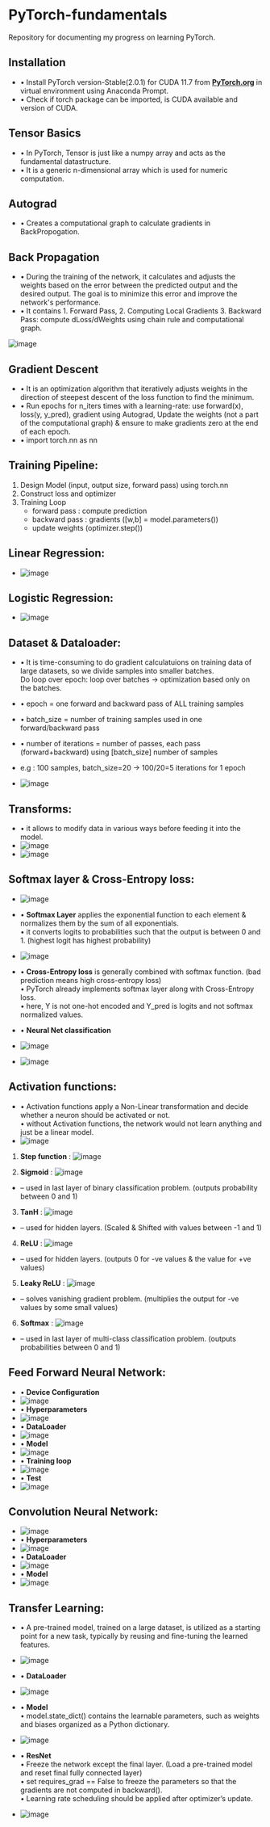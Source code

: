 # PyTorch-fundamentals

Repository for documenting my progress on learning PyTorch.

## Installation
- • Install PyTorch version-Stable(2.0.1) for CUDA 11.7 from **[PyTorch.org](https://pytorch.org/get-started/locally/)** in virtual environment using Anaconda Prompt.
- • Check if torch package can be imported, is CUDA available and version of CUDA.

## Tensor Basics
- • In PyTorch, Tensor is just like a numpy array and acts as the fundamental datastructure.
- • It is a generic n-dimensional array which is used for numeric computation.

## Autograd
- • Creates a computational graph to calculate gradients in BackPropogation.

## Back Propagation
- • During the training of the network, it calculates and adjusts the weights based on the error between the predicted output and the desired output. The goal is to minimize this error and improve the network's performance.
- • It contains 1. Forward Pass, 2. Computing Local Gradients 3. Backward Pass: compute dLoss/dWeights using chain rule and computational graph.

![image](https://github.com/sohamthirty/PyTorch-fundamentals/assets/56295513/4d8b758a-a8a3-48f7-9c25-137a93a9f53e)

## Gradient Descent
- • It is an optimization algorithm that iteratively adjusts weights in the direction of steepest descent of the loss function to find the minimum.
- • Run epochs for n_iters times with a learning-rate: use forward(x), loss(y, y_pred), gradient using Autograd, Update the weights (not a part of the computational graph) & ensure to make gradients zero at the end of each epoch.
- • import torch.nn as nn


## Training Pipeline:
1) Design Model (input, output size, forward pass) using torch.nn
2) Construct loss and optimizer
3) Training Loop
    - forward pass  : compute prediction
    - backward pass : gradients ([w,b] = model.parameters())
    - update weights (optimizer.step())

## Linear Regression:
- ![image](https://github.com/sohamthirty/PyTorch-fundamentals/assets/56295513/9af22054-0753-4549-b7f4-2c553ba24d56)


## Logistic Regression:
- ![image](https://github.com/sohamthirty/PyTorch-fundamentals/assets/56295513/c06a5f12-293d-4ab0-80a4-24a2a86ab145)


## Dataset & Dataloader:
- • It is time-consuming to do gradient calculatuions on training data of large datasets, so we divide samples into smaller batches.</br>Do loop over epoch: loop over batches -> optimization based only on the batches.

- • epoch = one forward and backward pass of ALL training samples
- • batch_size = number of training samples used in one forward/backward pass
- • number of iterations = number of passes, each pass (forward+backward) using [batch_size] number of samples
- e.g : 100 samples, batch_size=20 -> 100/20=5 iterations for 1 epoch

- ![image](https://github.com/sohamthirty/PyTorch-fundamentals/assets/56295513/084c1e9d-fdb9-4cf8-807b-a924a2ac692c)


## Transforms:
- • it allows to modify data in various ways before feeding it into the model.
- ![image](https://github.com/sohamthirty/PyTorch-fundamentals/assets/56295513/adcff2f4-afe8-4b56-b325-284256edc1ce)
- ![image](https://github.com/sohamthirty/PyTorch-fundamentals/assets/56295513/cfad5cf5-2d79-4d72-ba2e-14b16b1abdef)


## Softmax layer & Cross-Entropy loss:
- ![image](https://github.com/sohamthirty/PyTorch-fundamentals/assets/56295513/fc17708c-60a9-4aa7-a474-44b6565e0bc0)
- • **Softmax Layer** applies the exponential function to each element & normalizes them by the sum of all exponentials.</br>
• it converts logits to probabilities such that the output is between 0 and 1. (highest logit has highest probability)
- ![image](https://github.com/sohamthirty/PyTorch-fundamentals/assets/56295513/1774404e-930f-4486-99f2-82d41e42064b)

- • **Cross-Entropy loss** is generally combined with softmax function. (bad prediction means high cross-entropy loss)</br>
• PyTorch already implements softmax layer along with Cross-Entropy loss.</br>
• here, Y is not one-hot encoded and Y_pred is logits and not softmax normalized values.

- • **Neural Net classification**
- ![image](https://github.com/sohamthirty/PyTorch-fundamentals/assets/56295513/aa0119cb-f3a7-4aa9-b0d1-ba639f015246)
- ![image](https://github.com/sohamthirty/PyTorch-fundamentals/assets/56295513/b9573071-04b9-429a-ad53-6a05b5468fb9)
  

## Activation functions:
- • Activation functions apply a Non-Linear transformation and decide whether a neuron should be activated or not.</br>
• without Activation functions, the network would not learn anything and just be a linear model.
- ![image](https://github.com/sohamthirty/PyTorch-fundamentals/assets/56295513/61812d44-a058-4357-a603-66a787f57ef5)

1) **Step function** : ![image](https://github.com/sohamthirty/PyTorch-fundamentals/assets/56295513/6c1ecf1e-4a8d-445d-81bf-0b26204eadcf)

2) **Sigmoid** : ![image](https://github.com/sohamthirty/PyTorch-fundamentals/assets/56295513/e4834096-b518-4b07-8fd4-2b468fc593a4)
- – used in last layer of binary classification problem. (outputs probability between 0 and 1)

3) **TanH** : ![image](https://github.com/sohamthirty/PyTorch-fundamentals/assets/56295513/d09088ba-35a4-45c0-bdab-c46804d3f963)
- – used for hidden layers. (Scaled & Shifted with values between -1 and 1)

4) **ReLU** : ![image](https://github.com/sohamthirty/PyTorch-fundamentals/assets/56295513/dfeaaedb-dcd0-48c7-8cf0-f2870a04e915)
- – used for hidden layers. (outputs 0 for -ve values & the value for +ve values)

5) **Leaky ReLU** : ![image](https://github.com/sohamthirty/PyTorch-fundamentals/assets/56295513/657d8f01-f901-4f66-a926-64ada220e876)
- – solves vanishing gradient problem. (multiplies the output for -ve values by some small values)

6) **Softmax** : ![image](https://github.com/sohamthirty/PyTorch-fundamentals/assets/56295513/7e860c1b-0b5b-42d5-b2db-d624bdb7cdec)
- – used in last layer of multi-class classification problem. (outputs probabilities between 0 and 1)


## Feed Forward Neural Network:
- • **Device Configuration**
- ![image](https://github.com/sohamthirty/PyTorch-fundamentals/assets/56295513/95ece859-a02e-4622-99e4-0da52dfc7e84)
- • **Hyperparameters**
- ![image](https://github.com/sohamthirty/PyTorch-fundamentals/assets/56295513/914b12c4-d335-4180-9e66-7464cb2f504b)
- • **DataLoader**
- ![image](https://github.com/sohamthirty/PyTorch-fundamentals/assets/56295513/273b2c9f-157e-471c-93aa-049400e7c89c)
- • **Model**
- ![image](https://github.com/sohamthirty/PyTorch-fundamentals/assets/56295513/046935c4-44da-45a8-8de9-b3cbea7d7dbd)
- • **Training loop**
- ![image](https://github.com/sohamthirty/PyTorch-fundamentals/assets/56295513/1cc35a9f-e3ca-4cf3-ba2c-f5a41e871c29)
- • **Test**
- ![image](https://github.com/sohamthirty/PyTorch-fundamentals/assets/56295513/dd14de87-c0af-4feb-9313-312bbb8a11ac)


## Convolution Neural Network:
- ![image](https://github.com/sohamthirty/PyTorch-fundamentals/assets/56295513/b683a16a-aa40-4191-98ee-5addb5708621)
- • **Hyperparameters**
- ![image](https://github.com/sohamthirty/PyTorch-fundamentals/assets/56295513/95070429-5374-4740-87b4-212715cbe347)
- • **DataLoader**
- ![image](https://github.com/sohamthirty/PyTorch-fundamentals/assets/56295513/29241a9f-903d-4633-aa01-6bd8935b0cd8)
- • **Model**
- ![image](https://github.com/sohamthirty/PyTorch-fundamentals/assets/56295513/353ac5b8-b847-47ad-9a8b-0f22cfe806c2)


## Transfer Learning:
- • A pre-trained model, trained on a large dataset, is utilized as a starting point for a new task, typically by reusing and fine-tuning the learned features.
- ![image](https://github.com/sohamthirty/PyTorch-fundamentals/assets/56295513/a821a7c4-4e90-4fee-b215-8542432b9a27)

- • **DataLoader**</br>
- ![image](https://github.com/sohamthirty/PyTorch-fundamentals/assets/56295513/28f88221-76eb-47c0-837b-9ebc834ce165)

- • **Model**</br>
• model.state_dict() contains the learnable parameters, such as weights and biases organized as a Python dictionary.
- ![image](https://github.com/sohamthirty/PyTorch-fundamentals/assets/56295513/a4489bd1-6ab8-4309-bb3b-41d3c8d26920)

- • **ResNet**</br>
• Freeze the network except the final layer. (Load a pre-trained model and reset final fully connected layer)</br>
• set requires_grad == False to freeze the parameters so that the gradients are not computed in backward().</br>
• Learning rate scheduling should be applied after optimizer’s update.
- ![image](https://github.com/sohamthirty/PyTorch-fundamentals/assets/56295513/965633b1-0e0c-448f-af2f-57a39415978e)

